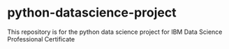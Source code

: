 # python-datascience-project
This repository is for the python data science project for IBM Data Science Professional Certificate
